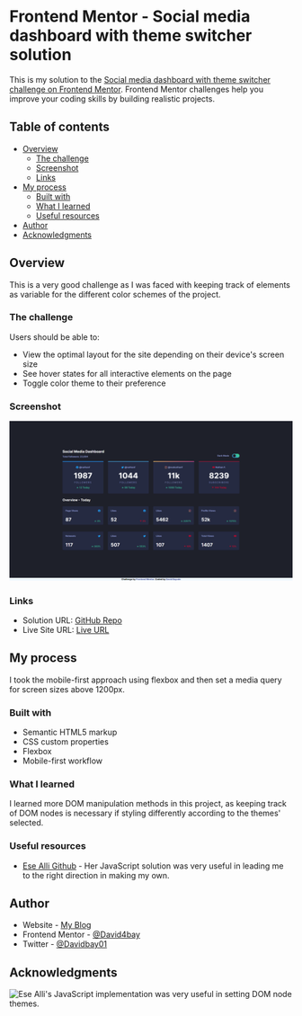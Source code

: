 # Frontend Mentor - Social media dashboard with theme switcher solution

This is my solution to the [Social media dashboard with theme switcher challenge on Frontend Mentor](https://www.frontendmentor.io/challenges/social-media-dashboard-with-theme-switcher-6oY8ozp_H). Frontend Mentor challenges help you improve your coding skills by building realistic projects. 

## Table of contents

- [Overview](#overview)
  - [The challenge](#the-challenge)
  - [Screenshot](#screenshot)
  - [Links](#links)
- [My process](#my-process)
  - [Built with](#built-with)
  - [What I learned](#what-i-learned)
  - [Useful resources](#useful-resources)
- [Author](#author)
- [Acknowledgments](#acknowledgments)

## Overview

This is a very good challenge as I was faced with keeping track of elements as variable for the different color schemes of the project.

### The challenge

Users should be able to:

- View the optimal layout for the site depending on their device's screen size
- See hover states for all interactive elements on the page
- Toggle color theme to their preference

### Screenshot

![Screenshot](./screenshot/screenshot.PNG)

### Links

- Solution URL: [GitHub Repo](https://github.com/David4bay/Frontend-Mentor-Social-Media-Component)
- Live Site URL: [Live URL](https://fluffy-narwhal-b42516.netlify.app)

## My process

I took the mobile-first approach using flexbox and then set a media query for screen sizes above 1200px.

### Built with

- Semantic HTML5 markup
- CSS custom properties
- Flexbox
- Mobile-first workflow

### What I learned

I learned more DOM manipulation methods in this project, as keeping track of DOM nodes is necessary if styling differently according to the themes' selected.

### Useful resources

- [Ese Alli Github](https://github.com/EseAlli/social-media-dashboard) - Her JavaScript solution was very useful in leading me to the right direction in making my own.

## Author

- Website - [My Blog](https://davidbay.hashnode.dev)
- Frontend Mentor - [@David4bay](https://www.frontendmentor.io/profile/David4bay)
- Twitter - [@Davidbay01](https://www.twitter.com/Davidbay01)

## Acknowledgments

![Ese Alli's](https://github.com/EseAlli) JavaScript implementation was very useful in setting DOM node themes.